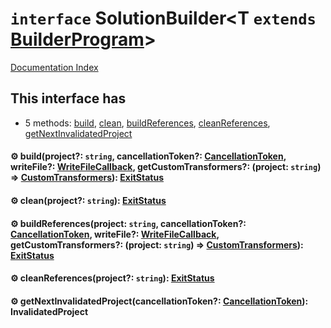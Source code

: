 # `interface` SolutionBuilder\<T `extends` [BuilderProgram](../interface.BuilderProgram/README.md)>

[Documentation Index](../README.md)

## This interface has

- 5 methods:
[build](#-buildproject-string-cancellationtoken-cancellationtoken-writefile-writefilecallback-getcustomtransformers-project-string--customtransformers-exitstatus),
[clean](#-cleanproject-string-exitstatus),
[buildReferences](#-buildreferencesproject-string-cancellationtoken-cancellationtoken-writefile-writefilecallback-getcustomtransformers-project-string--customtransformers-exitstatus),
[cleanReferences](#-cleanreferencesproject-string-exitstatus),
[getNextInvalidatedProject](#-getnextinvalidatedprojectcancellationtoken-cancellationtoken-invalidatedproject)


#### ⚙ build(project?: `string`, cancellationToken?: [CancellationToken](../interface.CancellationToken/README.md), writeFile?: [WriteFileCallback](../type.WriteFileCallback/README.md), getCustomTransformers?: (project: `string`) => [CustomTransformers](../interface.CustomTransformers/README.md)): [ExitStatus](../enum.ExitStatus/README.md)



#### ⚙ clean(project?: `string`): [ExitStatus](../enum.ExitStatus/README.md)



#### ⚙ buildReferences(project: `string`, cancellationToken?: [CancellationToken](../interface.CancellationToken/README.md), writeFile?: [WriteFileCallback](../type.WriteFileCallback/README.md), getCustomTransformers?: (project: `string`) => [CustomTransformers](../interface.CustomTransformers/README.md)): [ExitStatus](../enum.ExitStatus/README.md)



#### ⚙ cleanReferences(project?: `string`): [ExitStatus](../enum.ExitStatus/README.md)



#### ⚙ getNextInvalidatedProject(cancellationToken?: [CancellationToken](../interface.CancellationToken/README.md)): InvalidatedProject



